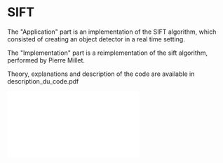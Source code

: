 # SIFT

The "Application" part is an implementation of the SIFT algorithm, which consisted of creating an object detector in a real time setting.

The "Implementation" part is a reimplementation of the sift algorithm, performed by Pierre Millet.


Theory, explanations and description of the code are available in description_du_code.pdf

![Description du code :](/https://github.com/lucaswannen/SIFT/blob/main/Description_du_code.pdf "some discription")
